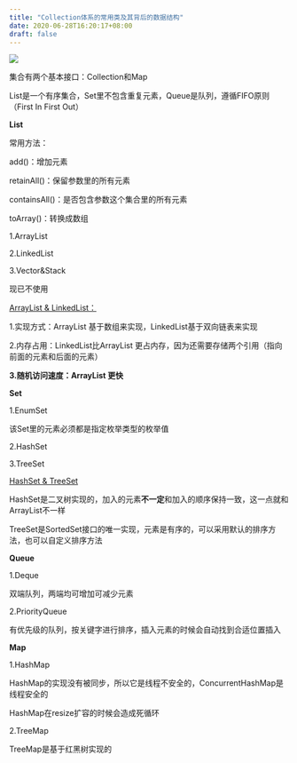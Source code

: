 ```yaml
---
title: "Collection体系的常用类及其背后的数据结构"
date: 2020-06-28T16:20:17+08:00
draft: false
---
```

![](../img/collection.png)

集合有两个基本接口：Collection和Map

List是一个有序集合，Set里不包含重复元素，Queue是队列，遵循FIFO原则（First In First Out）

**List**

常用方法：

add()：增加元素

retainAll()：保留参数里的所有元素

containsAll()：是否包含参数这个集合里的所有元素

toArray()：转换成数组

1.ArrayList

2.LinkedList

3.Vector&Stack

现已不使用



<u>ArrayList & LinkedList：</u>

1.实现方式：ArrayList 基于数组来实现，LinkedList基于双向链表来实现

2.内存占用：LinkedList比ArrayList 更占内存，因为还需要存储两个引用（指向前面的元素和后面的元素）

**3.随机访问速度：ArrayList 更快**



**Set**

1.EnumSet

该Set里的元素必须都是指定枚举类型的枚举值

2.HashSet

3.TreeSet

<u>HashSet & TreeSet</u>

HashSet是二叉树实现的，加入的元素**不一定**和加入的顺序保持一致，这一点就和ArrayList不一样

TreeSet是SortedSet接口的唯一实现，元素是有序的，可以采用默认的排序方法，也可以自定义排序方法



**Queue**

1.Deque

双端队列，两端均可增加可减少元素

2.PriorityQueue

有优先级的队列，按关键字进行排序，插入元素的时候会自动找到合适位置插入



**Map**

1.HashMap

HashMap的实现没有被同步，所以它是线程不安全的，ConcurrentHashMap是线程安全的

HashMap在resize扩容的时候会造成死循环

2.TreeMap

TreeMap是基于红黑树实现的
